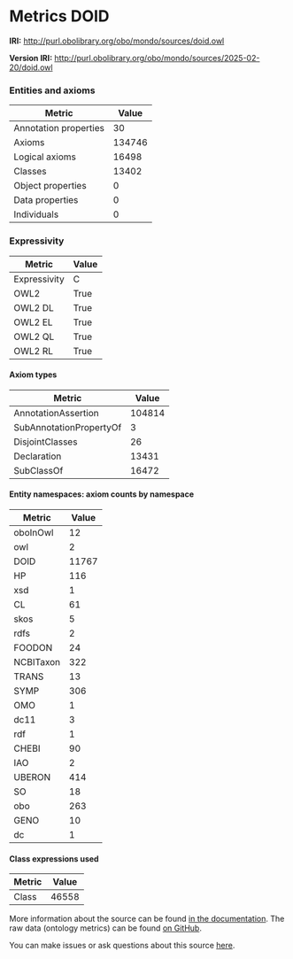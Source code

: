 # Metrics DOID

**IRI:** http://purl.obolibrary.org/obo/mondo/sources/doid.owl

**Version IRI:** http://purl.obolibrary.org/obo/mondo/sources/2025-02-20/doid.owl

### Entities and axioms

| Metric | Value |
| ------ | ----- |
| Annotation properties | 30 |
| Axioms | 134746 |
| Logical axioms | 16498 |
| Classes | 13402 |
| Object properties | 0 |
| Data properties | 0 |
| Individuals | 0 |


### Expressivity

| Metric | Value |
| ------ | ----- |
| Expressivity | C |
| OWL2 | True |
| OWL2 DL | True |
| OWL2 EL | True |
| OWL2 QL | True |
| OWL2 RL | True |

#### Axiom types

| Metric | Value |
| ------ | ----- |
| AnnotationAssertion | 104814 |
| SubAnnotationPropertyOf | 3 |
| DisjointClasses | 26 |
| Declaration | 13431 |
| SubClassOf | 16472 |


#### Entity namespaces: axiom counts by namespace

| Metric | Value |
| ------ | ----- |
| oboInOwl | 12 |
| owl | 2 |
| DOID | 11767 |
| HP | 116 |
| xsd | 1 |
| CL | 61 |
| skos | 5 |
| rdfs | 2 |
| FOODON | 24 |
| NCBITaxon | 322 |
| TRANS | 13 |
| SYMP | 306 |
| OMO | 1 |
| dc11 | 3 |
| rdf | 1 |
| CHEBI | 90 |
| IAO | 2 |
| UBERON | 414 |
| SO | 18 |
| obo | 263 |
| GENO | 10 |
| dc | 1 |


#### Class expressions used

| Metric | Value |
| ------ | ----- |
| Class | 46558 |


More information about the source can be found [in the documentation](../sources.md). The raw data (ontology metrics) can be found [on GitHub](https://github.com/monarch-initiative/mondo-ingest/tree/main/src/ontology/metadata).

You can make issues or ask questions about this source [here](https://github.com/monarch-initiative/mondo-ingest/issues).

